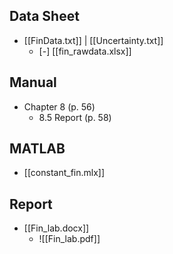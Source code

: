 ## Data Sheet
+ [[FinData.txt]] | [[Uncertainty.txt]]
	+ [-] [[fin_rawdata.xlsx]]

## Manual
- Chapter 8 (p. 56)
	- 8.5 Report (p. 58)
## MATLAB
- [[constant_fin.mlx]]

## Report
- [[Fin_lab.docx]]
	- ![[Fin_lab.pdf]]